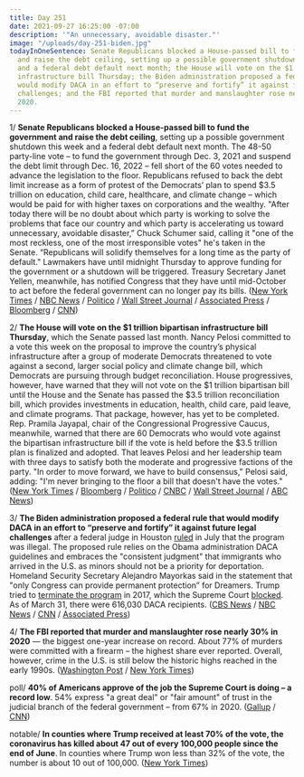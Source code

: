 ```yaml
---
title: Day 251
date: 2021-09-27 16:25:00 -07:00
description: '"An unnecessary, avoidable disaster."'
image: "/uploads/day-251-biden.jpg"
todayInOneSentence: Senate Republicans blocked a House-passed bill to fund the government
  and raise the debt ceiling, setting up a possible government shutdown this week
  and a federal debt default next month; the House will vote on the $1 trillion bipartisan
  infrastructure bill Thursday; the Biden administration proposed a federal rule that
  would modify DACA in an effort to “preserve and fortify” it against future legal
  challenges; and the FBI reported that murder and manslaughter rose nearly 30% in
  2020.
---
```


1/ **Senate Republicans blocked a House-passed bill to fund the government and raise the debt ceiling**, setting up a possible government shutdown this week and a federal debt default next month. The 48-50 party-line vote – to fund the government through Dec. 3, 2021 and suspend the debt limit through Dec. 16, 2022 – fell short of the 60 votes needed to advance the legislation to the floor. Republicans refused to back the debt limit increase as a form of protest of the Democrats’ plan to spend $3.5 trillion on education, child care, healthcare, and climate change – which would be paid for with higher taxes on corporations and the wealthy. "After today there will be no doubt about which party is working to solve the problems that face our country and which party is accelerating us toward unnecessary, avoidable disaster,” Chuck Schumer said, calling it "one of the most reckless, one of the most irresponsible votes" he's taken in the Senate. “Republicans will solidify themselves for a long time as the party of default." Lawmakers have until midnight Thursday to approve funding for the government or a shutdown will be triggered. Treasury Secretary Janet Yellen, meanwhile, has notified Congress that they have until mid-October to act before the federal government can no longer pay its bills. ([New York Times](https://www.nytimes.com/2021/09/27/us/politics/republicans-block-government-funding-bill-debt-limit.html) / [NBC News](https://www.nbcnews.com/politics/congress/government-shutdown-deadline-looms-senate-prepares-vote-funding-bill-n1280176) / [Politico](https://www.politico.com/news/2021/09/27/republicans-block-bill-shutdown-debt-ceiling-514405) / [Wall Street Journal](https://www.wsj.com/articles/senate-republicans-set-to-block-bill-tying-short-term-funding-bill-to-debt-ceiling-11632772705?mod=hp_lead_pos1) / [Associated Press](https://apnews.com/article/joe-biden-congress-government-funding-e7bfe8a6ffdb40a8d33e17ef11ded7a7) / [Bloomberg](https://www.bloomberg.com/news/articles/2021-09-27/senate-republicans-block-bill-to-raise-debt-cap-avert-shutdown?srnd=premium&sref=MIBMEEoj) / [CNN](https://www.cnn.com/2021/09/27/politics/senate-debt-limit-shutdown-vote/index.html))

2/ **The House will vote on the $1 trillion bipartisan infrastructure bill Thursday**, which the Senate passed last month. Nancy Pelosi committed to a vote this week on the proposal to improve the country’s physical infrastructure after a group of moderate Democrats threatened to vote against a second, larger social policy and climate change bill, which Democrats are pursuing through budget reconciliation. House progressives, however, have warned that they will not vote on the $1 trillion bipartisan bill until the House and the Senate has passed the $3.5 trillion reconciliation bill, which provides investments in education, health, child care, paid leave, and climate programs. That package, however, has yet to be completed. Rep. Pramila Jayapal, chair of the Congressional Progressive Caucus, meanwhile, warned that there are 60 Democrats who would vote against the bipartisan infrastructure bill if the vote is held before the $3.5 trillion plan is finalized and adopted. That leaves Pelosi and her leadership team with three days to satisfy both the moderate and progressive factions of the party. "In order to move forward, we have to build consensus," Pelosi said, adding: "I'm never bringing to the floor a bill that doesn't have the votes." ([New York Times](https://www.nytimes.com/2021/09/26/us/politics/infrastructure-vote-pelosi.html) / [Bloomberg](https://www.bloomberg.com/news/articles/2021-09-27/biden-pelosi-pressure-democrats-ahead-of-showdown-on-agenda?sref=MIBMEEoj) / [Politico](https://www.politico.com/news/2021/09/27/pelosi-house-democrats-infrastructure-514359) / [CNBC](https://www.cnbc.com/2021/09/26/pelosi-says-infrastructure-bill-will-pass-this-week-but-the-vote-may-be-delayed.html) / [Wall Street Journal](https://www.wsj.com/articles/congress-heads-into-tumultuous-week-pressured-by-converging-deadlines-11632657601?mod=djemalertNEWS) / [ABC News](https://abcnews.go.com/Politics/pelosi-delay-vote-senate-bipartisan-infrastructure-bill/story?id=80232564))

3/ **The Biden administration proposed a federal rule that would modify DACA in an effort to “preserve and fortify” it against future legal challenges** after a federal judge in Houston [ruled](https://whatthefuckjusthappenedtoday.com/2021/07/16/day-178/#2-a-federal-judge-in-texas-ruled-tha) in July that the program was illegal. The proposed rule relies on the Obama administration DACA guidelines and embraces the "consistent judgment" that immigrants who arrived in the U.S. as minors should not be a priority for deportation. Homeland Security Secretary Alejandro Mayorkas said in the statement that "only Congress can provide permanent protection” for Dreamers. Trump tried to [terminate the program](https://whatthefuckjusthappenedtoday.com/2017/09/05/day-229/#1-trump-rescinded-daca-and-called-on) in 2017, which the Supreme Court [blocked](https://whatthefuckjusthappenedtoday.com/2020/12/07/day-1418/). As of March 31, there were 616,030 DACA recipients. ([CBS News](https://www.cbsnews.com/news/immigration-daca-biden-administration-rule/) / [NBC News](https://www.nbcnews.com/politics/politics-news/biden-admin-moving-protect-dreamers-after-texas-court-ruling-n1280166) / [CNN](https://www.cnn.com/2021/09/27/politics/daca-biden-immigration/index.html) / [Associated Press](https://apnews.com/article/immigration-united-states-george-w-bush-deferred-action-for-childhood-arrivals-program-d54fc8e80d19406c6642e9c2c3d1ff10))

4/ **The FBI reported that murder and manslaughter rose nearly 30% in 2020** — the biggest one-year increase on record. About 77% of murders were committed with a firearm – the highest share ever reported. Overall, however, crime in the U.S. is still below the historic highs reached in the early 1990s. ([Washington Post](https://www.washingtonpost.com/national-security/fbi-murders-2020-data-homicides/2021/09/27/062a1e4e-1f9c-11ec-9309-b743b79abc59_story.html) / [New York Times](https://www.nytimes.com/2021/09/27/us/fbi-murders-2020-cities.html))

poll/ **40% of Americans approve of the job the Supreme Court is doing – a record low**. 54% express "a great deal" or "fair amount" of trust in the judicial branch of the federal government – from 67% in 2020. ([Gallup](https://news.gallup.com/poll/354908/approval-supreme-court-down-new-low.aspx) / [CNN](https://www.cnn.com/2021/09/22/politics/supreme-court-polling-roe-wade/index.html))

notable/ **In counties where Trump received at least 70% of the vote, the coronavirus has killed about 47 out of every 100,000 people since the end of June**. In counties where Trump won less than 32% of the vote, the number is about 10 out of 100,000. ([New York Times](https://www.nytimes.com/2021/09/27/briefing/covid-red-states-vaccinations.html))